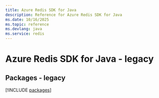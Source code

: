 ```yaml
---
title: Azure Redis SDK for Java
description: Reference for Azure Redis SDK for Java
ms.date: 10/16/2025
ms.topic: reference
ms.devlang: java
ms.service: redis
---
```

# Azure Redis SDK for Java - legacy
## Packages - legacy
[!INCLUDE [packages](redis-index.md)]